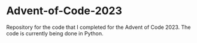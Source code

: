 # Advent-of-Code-2023
Repository for the code that I completed for the Advent of Code 2023. The code is currently being done in Python.
